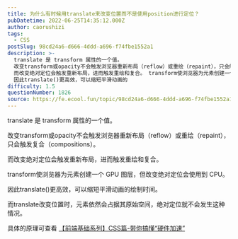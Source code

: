 ```yaml
---
title: 为什么有时候⽤translate来改变位置⽽不是使用position进行定位？
pubDatetime: 2022-06-25T14:35:12.000Z
author: caorushizi
tags:
  - CSS
postSlug: 98cd24a6-d666-4ddd-a696-f74fbe1552a1
description: >-
  translate 是 transform 属性的⼀个值。
  改变transform或opacity不会触发浏览器重新布局（reflow）或重绘（repaint），只会触发复合（compositions）。
  ⽽改变绝对定位会触发重新布局，进⽽触发重绘和复合。 transform使浏览器为元素创建⼀个 GPU 图层，但改变绝对定位会使⽤到 CPU。
  因此translate()更⾼效，可以缩短平滑动画的
difficulty: 1.5
questionNumber: 1826
source: https://fe.ecool.fun/topic/98cd24a6-d666-4ddd-a696-f74fbe1552a1
---
```


translate 是 transform 属性的⼀个值。

改变transform或opacity不会触发浏览器重新布局（reflow）或重绘（repaint），只会触发复合（compositions）。

⽽改变绝对定位会触发重新布局，进⽽触发重绘和复合。

transform使浏览器为元素创建⼀个 GPU 图层，但改变绝对定位会使⽤到 CPU。 

因此translate()更⾼效，可以缩短平滑动画的绘制时间。 

⽽translate改变位置时，元素依然会占据其原始空间，绝对定位就不会发⽣这种情况。

具体的原理可查看 [【前端基础系列】CSS篇-带你搞懂“硬件加速”](https://mp.weixin.qq.com/s?__biz=Mzk0NTI2NDgxNQ==&mid=2247484939&idx=1&sn=229467c549cec5e3980671f488a4d89e&chksm=c31947cbf46ecedd13f930b44e9bc2a25ce706a8d30fce56c54584598015640338a6e075b8ff#rd)

